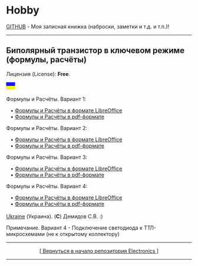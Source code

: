 # Hobby
[GITHUB](https://github.com) - Моя записная книжка (наброски, заметки и т.д. и т.п.)!

<hr>

## Биполярный транзистор в ключевом режиме (формулы, расчёты)

Лицензия (License): **Free**.

![](https://github.com/drilnet/electronics/blob/master/UA.png)

Формулы и Расчёты. Вариант 1:

&nbsp;&nbsp;&nbsp;&bull; [Формулы и Расчёты в формате LibreOffice](https://github.com/drilnet/electronics/blob/master/Bipolar%20transistor%20in%20key%20mode/Calculations%201%20(draft).odt "Формулы и Расчёты. Вариант 1")
<br>
&nbsp;&nbsp;&nbsp;&bull; [Формулы и Расчёты в pdf-формате](https://github.com/drilnet/electronics/blob/master/Bipolar%20transistor%20in%20key%20mode/Calculations%201%20(draft).pdf "Формулы и Расчёты. Вариант 1")

Формулы и Расчёты. Вариант 2:

&nbsp;&nbsp;&nbsp;&bull; [Формулы и Расчёты в формате LibreOffice](https://github.com/drilnet/electronics/blob/master/Bipolar%20transistor%20in%20key%20mode/Calculations%202%20(draft).odt "Формулы и Расчёты. Вариант 2")
<br>
&nbsp;&nbsp;&nbsp;&bull; [Формулы и Расчёты в pdf-формате](https://github.com/drilnet/electronics/blob/master/Bipolar%20transistor%20in%20key%20mode/Calculations%202%20(draft).pdf "Формулы и Расчёты. Вариант 2")

Формулы и Расчёты. Вариант 3:

&nbsp;&nbsp;&nbsp;&bull; [Формулы и Расчёты в формате LibreOffice](https://github.com/drilnet/electronics/blob/master/Bipolar%20transistor%20in%20key%20mode/Calculations%203%20(draft).%20Transistor%20%26%20Svetodiod.odt "Формулы и Расчёты. Вариант 3")
<br>
&nbsp;&nbsp;&nbsp;&bull; [Формулы и Расчёты в pdf-формате](https://github.com/drilnet/electronics/blob/master/Bipolar%20transistor%20in%20key%20mode/Calculations%203%20(draft).%20Transistor%20%26%20Svetodiod.pdf "Формулы и Расчёты. Вариант 3")

Формулы и Расчёты. Вариант 4:

&nbsp;&nbsp;&nbsp;&bull; [Формулы и Расчёты в формате LibreOffice](https://github.com/drilnet/electronics/blob/master/Bipolar%20transistor%20in%20key%20mode/Calculations%204%20(draft).%20Transistor%20%26%20Svetodiod.odt "Формулы и Расчёты. Вариант 4")
<br>
&nbsp;&nbsp;&nbsp;&bull; [Формулы и Расчёты в pdf-формате](https://github.com/drilnet/electronics/blob/master/Bipolar%20transistor%20in%20key%20mode/Calculations%204%20(draft).%20Transistor%20%26%20Svetodiod.pdf "Формулы и Расчёты. Вариант 4")
<br>
<br>
[Ukraine](https://en.wikipedia.org/wiki/Ukraine) (Украина). (**C**) Демидов С.В. :)

Примечание.
Вариант 4 - Подключение светодиода к ТТЛ-микросхемами (не к открытому коллектору)

<hr>

<div align="center">
<a href="https://github.com/drilnet/electronics">
[ Вернуться в начало репозитория Electronics ]
</a>
</div>

<hr>
